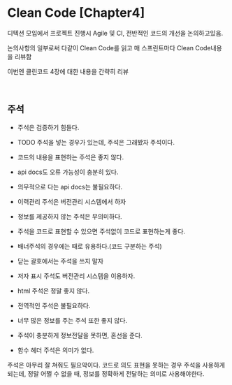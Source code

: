 # Clean Code [Chapter4]

디텍션 모임에서 프로젝트 진행시 Agile 및 CI, 전반적인 코드의 개선을 논의하고있음.

논의사항의 일부로써 다같이 Clean Code를 읽고 매 스프린트마다 Clean Code내용을 리뷰함



이번엔 클린코드 4장에 대한 내용을 간략히 리뷰

​    

## 주석

- 주석은 검증하기 힘들다.

- TODO 주석을 넣는 경우가 있는데, 주석은 그래봤자 주석이다.

- 코드의 내용을 표현하는 주석은 좋지 않다.

- api docs도 오류 가능성이 충분히 있다.

- 의무적으로 다는 api docs는 불필요하다.

- 이력관리 주석은 버전관리 시스템에서 하자

- 정보를 제공하지 않는 주석은 무의미하다.

- 주석을 코드로 표현할 수 있으면 주석없이 코드로 표현하는게 좋다.

- 배너주석의 경우에는 때로 유용하다.(코드 구분하는 주석)

- 닫는 괄호에서는 주석을 쓰지 말자

- 저자 표시 주석도 버전관리 시스템을 이용하자.

- html 주석은 정말 좋지 않다.

- 전역적인 주석은 불필요하다.

- 너무 많은 정보를 주는 주석 또한 좋지 않다.

- 주석이 충분하게 정보전달을 못하면, 혼선을 준다.

- 함수 헤더 주석은 의미가 없다.


주석은 아무리 잘 쳐줘도 필요악이다. 코드로 의도 표현을 못하는 경우 주석을 사용하게 되는데, 정말 어쩔 수 없을 때, 정보를 정확하게 전달하는 의미로 사용해야한다.